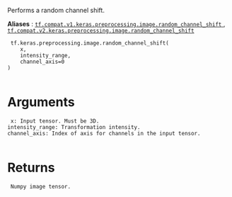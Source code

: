 Performs a random channel shift.

**Aliases** : [ `tf.compat.v1.keras.preprocessing.image.random_channel_shift` ](/api_docs/python/tf/keras/preprocessing/image/random_channel_shift), [ `tf.compat.v2.keras.preprocessing.image.random_channel_shift` ](/api_docs/python/tf/keras/preprocessing/image/random_channel_shift)

```
 tf.keras.preprocessing.image.random_channel_shift(
    x,
    intensity_range,
    channel_axis=0
)
 
```

# Arguments


```
 x: Input tensor. Must be 3D.
intensity_range: Transformation intensity.
channel_axis: Index of axis for channels in the input tensor.
 
```

# Returns


```
 Numpy image tensor.
 
```

